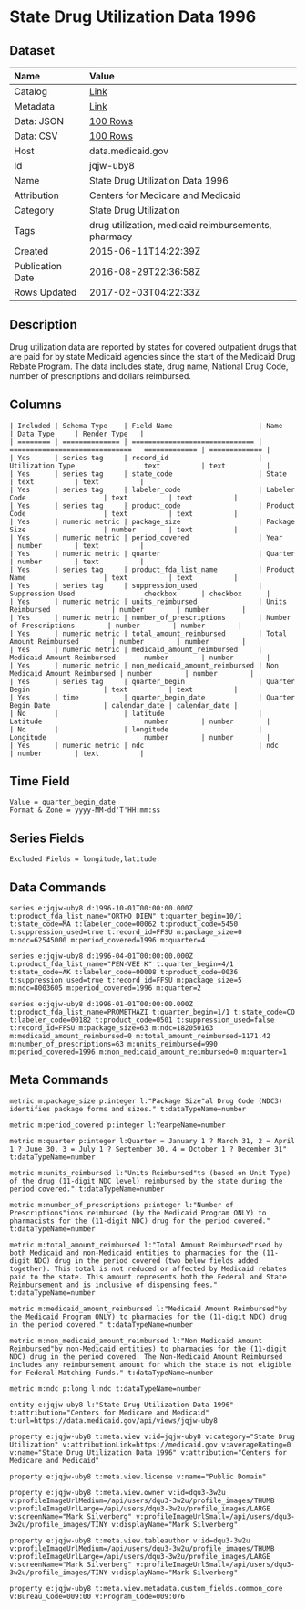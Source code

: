 # State Drug Utilization Data 1996

## Dataset

| Name | Value |
| :--- | :---- |
| Catalog | [Link](https://catalog.data.gov/dataset/state-drug-utilization-data-1996) |
| Metadata | [Link](https://data.medicaid.gov/api/views/jqjw-uby8) |
| Data: JSON | [100 Rows](https://data.medicaid.gov/api/views/jqjw-uby8/rows.json?max_rows=100) |
| Data: CSV | [100 Rows](https://data.medicaid.gov/api/views/jqjw-uby8/rows.csv?max_rows=100) |
| Host | data.medicaid.gov |
| Id | jqjw-uby8 |
| Name | State Drug Utilization Data 1996 |
| Attribution | Centers for Medicare and Medicaid |
| Category | State Drug Utilization |
| Tags | drug utilization, medicaid reimbursements, pharmacy |
| Created | 2015-06-11T14:22:39Z |
| Publication Date | 2016-08-29T22:36:58Z |
| Rows Updated | 2017-02-03T04:22:33Z |

## Description

Drug utilization data are reported by states for covered outpatient drugs that are paid for by state Medicaid agencies since the start of the Medicaid Drug Rebate Program. The data includes state, drug name, National Drug Code, number of prescriptions and dollars reimbursed.

## Columns

```ls
| Included | Schema Type    | Field Name                     | Name                           | Data Type     | Render Type   |
| ======== | ============== | ============================== | ============================== | ============= | ============= |
| Yes      | series tag     | record_id                      | Utilization Type               | text          | text          |
| Yes      | series tag     | state_code                     | State                          | text          | text          |
| Yes      | series tag     | labeler_code                   | Labeler Code                   | text          | text          |
| Yes      | series tag     | product_code                   | Product Code                   | text          | text          |
| Yes      | numeric metric | package_size                   | Package Size                   | number        | text          |
| Yes      | numeric metric | period_covered                 | Year                           | number        | text          |
| Yes      | numeric metric | quarter                        | Quarter                        | number        | text          |
| Yes      | series tag     | product_fda_list_name          | Product Name                   | text          | text          |
| Yes      | series tag     | suppression_used               | Suppression Used               | checkbox      | checkbox      |
| Yes      | numeric metric | units_reimbursed               | Units Reimbursed               | number        | number        |
| Yes      | numeric metric | number_of_prescriptions        | Number of Prescriptions        | number        | number        |
| Yes      | numeric metric | total_amount_reimbursed        | Total Amount Reimbursed        | number        | number        |
| Yes      | numeric metric | medicaid_amount_reimbursed     | Medicaid Amount Reimbursed     | number        | number        |
| Yes      | numeric metric | non_medicaid_amount_reimbursed | Non Medicaid Amount Reimbursed | number        | number        |
| Yes      | series tag     | quarter_begin                  | Quarter Begin                  | text          | text          |
| Yes      | time           | quarter_begin_date             | Quarter Begin Date             | calendar_date | calendar_date |
| No       |                | latitude                       | Latitude                       | number        | number        |
| No       |                | longitude                      | Longitude                      | number        | number        |
| Yes      | numeric metric | ndc                            | ndc                            | number        | text          |
```

## Time Field

```ls
Value = quarter_begin_date
Format & Zone = yyyy-MM-dd'T'HH:mm:ss
```

## Series Fields

```ls
Excluded Fields = longitude,latitude
```

## Data Commands

```ls
series e:jqjw-uby8 d:1996-10-01T00:00:00.000Z t:product_fda_list_name="ORTHO DIEN" t:quarter_begin=10/1 t:state_code=MA t:labeler_code=00062 t:product_code=5450 t:suppression_used=true t:record_id=FFSU m:package_size=0 m:ndc=62545000 m:period_covered=1996 m:quarter=4

series e:jqjw-uby8 d:1996-04-01T00:00:00.000Z t:product_fda_list_name="PEN-VEE K" t:quarter_begin=4/1 t:state_code=AK t:labeler_code=00008 t:product_code=0036 t:suppression_used=true t:record_id=FFSU m:package_size=5 m:ndc=8003605 m:period_covered=1996 m:quarter=2

series e:jqjw-uby8 d:1996-01-01T00:00:00.000Z t:product_fda_list_name=PROMETHAZI t:quarter_begin=1/1 t:state_code=CO t:labeler_code=00182 t:product_code=0501 t:suppression_used=false t:record_id=FFSU m:package_size=63 m:ndc=182050163 m:medicaid_amount_reimbursed=0 m:total_amount_reimbursed=1171.42 m:number_of_prescriptions=63 m:units_reimbursed=990 m:period_covered=1996 m:non_medicaid_amount_reimbursed=0 m:quarter=1
```

## Meta Commands

```ls
metric m:package_size p:integer l:"Package Size"al Drug Code (NDC3) identifies package forms and sizes." t:dataTypeName=number

metric m:period_covered p:integer l:YearpeName=number

metric m:quarter p:integer l:Quarter = January 1 ? March 31, 2 = April 1 ? June 30, 3 = July 1 ? September 30, 4 = October 1 ? December 31" t:dataTypeName=number

metric m:units_reimbursed l:"Units Reimbursed"ts (based on Unit Type) of the drug (11-digit NDC level) reimbursed by the state during the period covered." t:dataTypeName=number

metric m:number_of_prescriptions p:integer l:"Number of Prescriptions"ions reimbursed (by the Medicaid Program ONLY) to pharmacists for the (11-digit NDC) drug for the period covered." t:dataTypeName=number

metric m:total_amount_reimbursed l:"Total Amount Reimbursed"rsed by both Medicaid and non-Medicaid entities to pharmacies for the (11-digit NDC) drug in the period covered (two below fields added together). This total is not reduced or affected by Medicaid rebates paid to the state. This amount represents both the Federal and State Reimbursement and is inclusive of dispensing fees." t:dataTypeName=number

metric m:medicaid_amount_reimbursed l:"Medicaid Amount Reimbursed"by the Medicaid Program ONLY) to pharmacies for the (11-digit NDC) drug in the period covered." t:dataTypeName=number

metric m:non_medicaid_amount_reimbursed l:"Non Medicaid Amount Reimbursed"by non-Medicaid entities) to pharmacies for the (11-digit NDC) drug in the period covered. The Non-Medicaid Amount Reimbursed includes any reimbursement amount for which the state is not eligible for Federal Matching Funds." t:dataTypeName=number

metric m:ndc p:long l:ndc t:dataTypeName=number

entity e:jqjw-uby8 l:"State Drug Utilization Data 1996" t:attribution="Centers for Medicare and Medicaid" t:url=https://data.medicaid.gov/api/views/jqjw-uby8

property e:jqjw-uby8 t:meta.view v:id=jqjw-uby8 v:category="State Drug Utilization" v:attributionLink=https://medicaid.gov v:averageRating=0 v:name="State Drug Utilization Data 1996" v:attribution="Centers for Medicare and Medicaid"

property e:jqjw-uby8 t:meta.view.license v:name="Public Domain"

property e:jqjw-uby8 t:meta.view.owner v:id=dqu3-3w2u v:profileImageUrlMedium=/api/users/dqu3-3w2u/profile_images/THUMB v:profileImageUrlLarge=/api/users/dqu3-3w2u/profile_images/LARGE v:screenName="Mark Silverberg" v:profileImageUrlSmall=/api/users/dqu3-3w2u/profile_images/TINY v:displayName="Mark Silverberg"

property e:jqjw-uby8 t:meta.view.tableauthor v:id=dqu3-3w2u v:profileImageUrlMedium=/api/users/dqu3-3w2u/profile_images/THUMB v:profileImageUrlLarge=/api/users/dqu3-3w2u/profile_images/LARGE v:screenName="Mark Silverberg" v:profileImageUrlSmall=/api/users/dqu3-3w2u/profile_images/TINY v:displayName="Mark Silverberg"

property e:jqjw-uby8 t:meta.view.metadata.custom_fields.common_core v:Bureau_Code=009:00 v:Program_Code=009:076
```